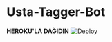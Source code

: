 # Usta-Tagger-Bot

<b>HEROKU'LA DAĞIDIN</b>
[![Deploy](https://www.herokucdn.com/deploy/button.svg)](https://heroku.com/deploy?template=https://github.com/NakhidSafarov/Usta-Tagger-Bot)

